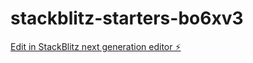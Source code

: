 # stackblitz-starters-bo6xv3

[Edit in StackBlitz next generation editor ⚡️](https://stackblitz.com/~/github.com/ramprits/stackblitz-starters-bo6xv3)